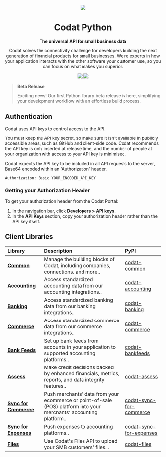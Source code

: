 <div align="center">
    <picture>
        <source srcset="https://user-images.githubusercontent.com/6267663/221800355-0995e4ad-a386-4943-a4c2-e620341a5155.svg" media="(prefers-color-scheme: dark)">
        <img src="https://user-images.githubusercontent.com/6267663/221800359-b7f7776c-a44f-4384-8dd0-d9f7d5caef7d.svg">
    </picture>
    <h1>Codat Python</h1>
        <p><strong>The universal API for small business data</strong></p>
        <p>Codat solves the connectivity challenge for developers building the next generation of financial products for small businesses. We're experts in how your application interacts with the other software your customer use, so you can focus on what makes you superior.</p>
    <a href="https://docs.codat.io/using-the-api/overview"><img src="https://img.shields.io/static/v1?label=Docs&message=API Ref&color=4c2cec&style=for-the-badge" /></a>
    <a href="https://opensource.org/licenses/MIT"><img src="https://img.shields.io/badge/License-MIT-blue.svg?style=for-the-badge" /></a>
</div>

> **Beta Release**
> 
> Exciting news! Our first Python library beta release is here, simplifying your development workflow with an effortless build process.

## Authentication

Codat uses API keys to control access to the API.

You must keep the API key secret, so make sure it isn't available in publicly accessible areas, such as GitHub and client-side code. Codat recommends the API key is only inserted at release time, and the number of people at your organization with access to your API key is minimised.

Codat expects the API key to be included in all API requests to the server, Base64 encoded within an 'Authorization' header.

```bash
Authorization: Basic YOUR_ENCODED_API_KEY
```

### Getting your Authorization Header

To get your authorization header from the Codat Portal:

1. In the navigation bar, click **Developers > API keys**.
2. In the **API Keys** section, copy your authorization header rather than the API key itself.

## Client Libraries

| Library | Description | PyPI |
| :- | :- | :- |
| **[Common](https://github.com/codatio/client-sdk-python/tree/main/common)** | Manage the building blocks of Codat, including companies, connections, and more.. | [codat-common](https://pypi.org/project/codat-common) || **[Accounting](https://github.com/codatio/client-sdk-python/tree/main/accounting)** | Access standardized accounting data from our accounting integrations.. | [codat-accounting](https://pypi.org/project/codat-accounting) || **[Banking](https://github.com/codatio/client-sdk-python/tree/main/banking)** | Access standardized banking data from our banking integrations.. | [codat-banking](https://pypi.org/project/codat-banking) || **[Commerce](https://github.com/codatio/client-sdk-python/tree/main/commerce)** | Access standardized commerce data from our commerce integrations.. | [codat-commerce](https://pypi.org/project/codat-commerce) || **[Bank Feeds](https://github.com/codatio/client-sdk-python/tree/main/bank-feeds)** | Set up bank feeds from accounts in your application to supported accounting platforms.. | [codat-bankfeeds](https://pypi.org/project/codat-bankfeeds) || **[Assess](https://github.com/codatio/client-sdk-python/tree/main/assess)** | Make credit decisions backed by enhanced financials, metrics, reports, and data integrity features.. | [codat-assess](https://pypi.org/project/codat-assess) || **[Sync for Commerce](https://github.com/codatio/client-sdk-python/tree/main/sync-for-commerce)** | Push merchants' data from your ecommerce or point-of-sale (POS) platform into your merchants' accounting platform.. | [codat-sync-for-commerce](https://pypi.org/project/codat-sync-for-commerce) || **[Sync for Expenses](https://github.com/codatio/client-sdk-python/tree/main/sync-for-expenses)** | Push expenses to accounting platforms.. | [codat-sync-for-expenses](https://pypi.org/project/codat-sync-for-expenses) || **[Files](https://github.com/codatio/client-sdk-python/tree/main/files)** | Use Codat's Files API to upload your SMB customers' files. . | [codat-files](https://pypi.org/project/codat-files) |

